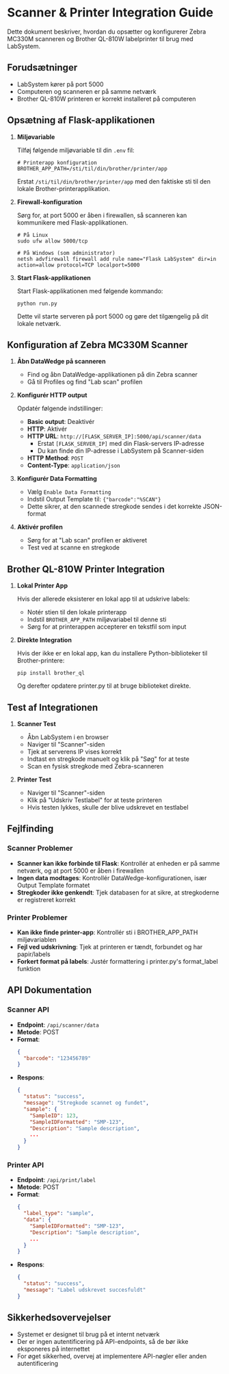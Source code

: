 # Scanner & Printer Integration Guide

Dette dokument beskriver, hvordan du opsætter og konfigurerer Zebra MC330M scanneren og Brother QL-810W labelprinter til brug med LabSystem.

## Forudsætninger

- LabSystem kører på port 5000
- Computeren og scanneren er på samme netværk
- Brother QL-810W printeren er korrekt installeret på computeren

## Opsætning af Flask-applikationen

1. **Miljøvariable**

   Tilføj følgende miljøvariable til din `.env` fil:

   ```
   # Printerapp konfiguration
   BROTHER_APP_PATH=/sti/til/din/brother/printer/app
   ```

   Erstat `/sti/til/din/brother/printer/app` med den faktiske sti til den lokale Brother-printerapplikation.

2. **Firewall-konfiguration**

   Sørg for, at port 5000 er åben i firewallen, så scanneren kan kommunikere med Flask-applikationen.

   ```
   # På Linux
   sudo ufw allow 5000/tcp
   
   # På Windows (som administrator)
   netsh advfirewall firewall add rule name="Flask LabSystem" dir=in action=allow protocol=TCP localport=5000
   ```

3. **Start Flask-applikationen**

   Start Flask-applikationen med følgende kommando:

   ```
   python run.py
   ```

   Dette vil starte serveren på port 5000 og gøre det tilgængelig på dit lokale netværk.

## Konfiguration af Zebra MC330M Scanner

1. **Åbn DataWedge på scanneren**

   - Find og åbn DataWedge-applikationen på din Zebra scanner
   - Gå til Profiles og find "Lab scan" profilen

2. **Konfigurér HTTP output**

   Opdatér følgende indstillinger:

   - **Basic output**: Deaktivér
   - **HTTP**: Aktivér
   - **HTTP URL**: `http://[FLASK_SERVER_IP]:5000/api/scanner/data`
      - Erstat `[FLASK_SERVER_IP]` med din Flask-servers IP-adresse
      - Du kan finde din IP-adresse i LabSystem på Scanner-siden
   - **HTTP Method**: `POST`
   - **Content-Type**: `application/json`

3. **Konfigurér Data Formatting**

   - Vælg `Enable Data Formatting`
   - Indstil Output Template til: `{"barcode":"%SCAN"}`
   - Dette sikrer, at den scannede stregkode sendes i det korrekte JSON-format

4. **Aktivér profilen**

   - Sørg for at "Lab scan" profilen er aktiveret
   - Test ved at scanne en stregkode

## Brother QL-810W Printer Integration

1. **Lokal Printer App**

   Hvis der allerede eksisterer en lokal app til at udskrive labels:
   
   - Notér stien til den lokale printerapp
   - Indstil `BROTHER_APP_PATH` miljøvariabel til denne sti
   - Sørg for at printerappen accepterer en tekstfil som input

2. **Direkte Integration**

   Hvis der ikke er en lokal app, kan du installere Python-biblioteker til Brother-printere:
   
   ```
   pip install brother_ql
   ```
   
   Og derefter opdatere printer.py til at bruge biblioteket direkte.

## Test af Integrationen

1. **Scanner Test**

   - Åbn LabSystem i en browser
   - Naviger til "Scanner"-siden
   - Tjek at serverens IP vises korrekt
   - Indtast en stregkode manuelt og klik på "Søg" for at teste
   - Scan en fysisk stregkode med Zebra-scanneren

2. **Printer Test**

   - Naviger til "Scanner"-siden
   - Klik på "Udskriv Testlabel" for at teste printeren
   - Hvis testen lykkes, skulle der blive udskrevet en testlabel

## Fejlfinding

### Scanner Problemer

- **Scanner kan ikke forbinde til Flask**: Kontrollér at enheden er på samme netværk, og at port 5000 er åben i firewallen
- **Ingen data modtages**: Kontrollér DataWedge-konfigurationen, især Output Template formatet
- **Stregkoder ikke genkendt**: Tjek databasen for at sikre, at stregkoderne er registreret korrekt

### Printer Problemer

- **Kan ikke finde printer-app**: Kontrollér sti i BROTHER_APP_PATH miljøvariablen
- **Fejl ved udskrivning**: Tjek at printeren er tændt, forbundet og har papir/labels
- **Forkert format på labels**: Justér formattering i printer.py's format_label funktion

## API Dokumentation

### Scanner API

- **Endpoint**: `/api/scanner/data`
- **Metode**: POST
- **Format**:
  ```json
  {
    "barcode": "123456789"
  }
  ```
- **Respons**:
  ```json
  {
    "status": "success",
    "message": "Stregkode scannet og fundet",
    "sample": {
      "SampleID": 123,
      "SampleIDFormatted": "SMP-123",
      "Description": "Sample description",
      ...
    }
  }
  ```

### Printer API

- **Endpoint**: `/api/print/label`
- **Metode**: POST
- **Format**:
  ```json
  {
    "label_type": "sample",
    "data": {
      "SampleIDFormatted": "SMP-123",
      "Description": "Sample description",
      ...
    }
  }
  ```
- **Respons**:
  ```json
  {
    "status": "success",
    "message": "Label udskrevet succesfuldt"
  }
  ```

## Sikkerhedsovervejelser

- Systemet er designet til brug på et internt netværk
- Der er ingen autentificering på API-endpoints, så de bør ikke eksponeres på internettet
- For øget sikkerhed, overvej at implementere API-nøgler eller anden autentificering